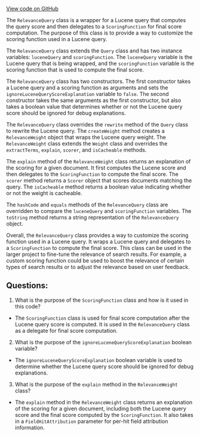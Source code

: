 [View code on GitHub](https://github.com/misbahsy/the-algorithm/src/java/com/twitter/search/earlybird/search/relevance/scoring/RelevanceQuery.java)

The `RelevanceQuery` class is a wrapper for a Lucene query that computes the query score and then delegates to a `ScoringFunction` for final score computation. The purpose of this class is to provide a way to customize the scoring function used in a Lucene query. 

The `RelevanceQuery` class extends the `Query` class and has two instance variables: `luceneQuery` and `scoringFunction`. The `luceneQuery` variable is the Lucene query that is being wrapped, and the `scoringFunction` variable is the scoring function that is used to compute the final score. 

The `RelevanceQuery` class has two constructors. The first constructor takes a Lucene query and a scoring function as arguments and sets the `ignoreLuceneQueryScoreExplanation` variable to `false`. The second constructor takes the same arguments as the first constructor, but also takes a boolean value that determines whether or not the Lucene query score should be ignored for debug explanations. 

The `RelevanceQuery` class overrides the `rewrite` method of the `Query` class to rewrite the Lucene query. The `createWeight` method creates a `RelevanceWeight` object that wraps the Lucene query weight. The `RelevanceWeight` class extends the `Weight` class and overrides the `extractTerms`, `explain`, `scorer`, and `isCacheable` methods. 

The `explain` method of the `RelevanceWeight` class returns an explanation of the scoring for a given document. It first computes the Lucene score and then delegates to the `ScoringFunction` to compute the final score. The `scorer` method returns a `Scorer` object that scores documents matching the query. The `isCacheable` method returns a boolean value indicating whether or not the weight is cacheable. 

The `hashCode` and `equals` methods of the `RelevanceQuery` class are overridden to compare the `luceneQuery` and `scoringFunction` variables. The `toString` method returns a string representation of the `RelevanceQuery` object. 

Overall, the `RelevanceQuery` class provides a way to customize the scoring function used in a Lucene query. It wraps a Lucene query and delegates to a `ScoringFunction` to compute the final score. This class can be used in the larger project to fine-tune the relevance of search results. For example, a custom scoring function could be used to boost the relevance of certain types of search results or to adjust the relevance based on user feedback.
## Questions: 
 1. What is the purpose of the `ScoringFunction` class and how is it used in this code?
- The `ScoringFunction` class is used for final score computation after the Lucene query score is computed. It is used in the `RelevanceQuery` class as a delegate for final score computation.

2. What is the purpose of the `ignoreLuceneQueryScoreExplanation` boolean variable?
- The `ignoreLuceneQueryScoreExplanation` boolean variable is used to determine whether the Lucene query score should be ignored for debug explanations.

3. What is the purpose of the `explain` method in the `RelevanceWeight` class?
- The `explain` method in the `RelevanceWeight` class returns an explanation of the scoring for a given document, including both the Lucene query score and the final score computed by the `ScoringFunction`. It also takes in a `FieldHitAttribution` parameter for per-hit field attribution information.